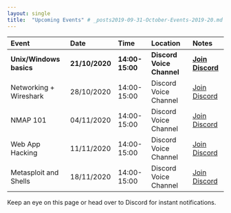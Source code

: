 ```yaml
---
layout: single
title:  "Upcoming Events" # _posts2019-09-31-October-Events-2019-20.md 
---
```

| Event | Date | Time | Location | Notes
|:-----------------|:----------|:-----------|:-----------|:-----------|
| __Unix/Windows basics__ | __21/10/2020__ | __14:00-15:00__ | __Discord Voice Channel__ | __[Join Discord](https://discordapp.com/invite/p6qGd3D)__ |
| Networking + Wireshark | 28/10/2020 | 14:00-15:00 | Discord Voice Channel | [Join Discord](https://discordapp.com/invite/p6qGd3D) |
| NMAP 101 | 04/11/2020 | 14:00-15:00 | Discord Voice Channel | [Join Discord](https://discordapp.com/invite/p6qGd3D) |
| Web App Hacking | 11/11/2020 | 14:00-15:00 | Discord Voice Channel | [Join Discord](https://discordapp.com/invite/p6qGd3D) |
| Metasploit and Shells | 18/11/2020 | 14:00-15:00 | Discord Voice Channel | [Join Discord](https://discordapp.com/invite/p6qGd3D) |

Keep an eye on this page or head over to Discord for instant notifications.
